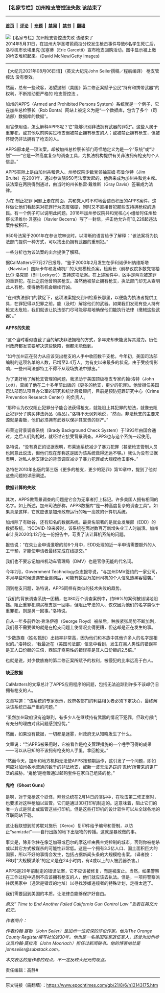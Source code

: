 ### 【名家专栏】加州枪支管控法失败 该结束了

---

#### [首页](../../../..?n13143175) &nbsp;|&nbsp; [评论](../../../../../epoch-comment?n13143175) &nbsp;|&nbsp; [专题](../../../../../epoch-special?n13143175) &nbsp;|&nbsp; [禁闻](../../../../../epoch-news?n13143175) &nbsp;|&nbsp; [禁书](../../../../../books?n13143175) &nbsp;|&nbsp; [翻墙](https://github.com/gfw-breaker/nogfw/blob/master/README.md?n13143175)


<div><img alt="【名家专栏】加州枪支管控法失败 该结束了" class="attachment-djy_600_400 size-djy_600_400 wp-post-image" src="https://i.epochtimes.com/assets/uploads/2021/08/id13143904-GettyImages-494879581-600x400.jpg"/>
<div class="caption">
 2014年5月31日，在加州大学圣塔芭芭拉分校发生枪击事件导致6名学生死亡后，洛杉矶市长埃里克‧加塞蒂（Eric Garcetti）宣布枪支回购活动。图中显示被上缴的枪支堆积起来。(David McNew/Getty Images)
</div></div><hr/><div class="post_content" id="artbody" itemprop="articleBody">
 <!-- article content begin -->
 <p>
  【大纪元2021年08月06日讯】（英文大纪元John Seiler撰稿／程航编译）
  <ok href="https://www.epochtimes.com/gb/tag/%E6%9E%AA%E6%94%AF%E7%AE%A1%E6%8E%A7%E6%B3%95.html">
   枪支管控法
  </ok>
  没有奏效。
 </p>
 <p>
  然而，总有一些政客，渴望遏制（美国》第二修正案赋予公民“持有和携带武器”的权利，不断推动更严格的
  <ok href="https://www.epochtimes.com/gb/tag/%E6%9E%AA%E6%94%AF%E7%AE%A1%E6%8E%A7%E6%B3%95.html">
   枪支管控法
  </ok>
  。
 </p>
 <p>
  加州的APPS（Armed and Prohibited Persons System）系统就是一个例子，它在加州总检察长（Rob Bonta）网站上被定义为是“一个数据库，包含了多个（司法部）数据库的数据”。
 </p>
 <p>
  用官僚用语，怎么解释APPS呢？它“能够识别非法拥有武器的罪犯”。这些人属于重罪犯，或其他以前购买过枪支但被禁止拥有枪支的人；或被禁止拥有枪支，但被怀疑仍非法拥有了枪支的人。
 </p>
 <p>
  APPS原本是一项法案，却被加州总检察长部门奇怪地定义为是一个“系统”或“计划”——“它是一种高度复杂的调查工具，为执法机构提供有关非法拥有枪支的个人信息。”
 </p>
 <p>
  APPS实际上是由加州共和党人、州参议院少数党领袖吉姆‧布鲁尔特（Jim Brulte）在2001年，通过参议院950号法案发起的，他后来成为加州共和党主席。该法案在两院得到通过，由当时的州长格雷‧戴维斯（Gray Davis）签署成为法律。
 </p>
 <p>
  为在
  <ok href="https://www.epochtimes.com/gb/tag/%E5%88%B6%E6%AD%A2%E7%8A%AF%E7%BD%AA.html">
   制止犯罪
  </ok>
  问题上走在前面，共和党人时不时地会谴责积压的APPS案件，这样做让他们看起来对犯罪行为态度强硬，同时又不直接冒犯那些支持拥枪权的选民。有一个例子可以说明此问题。2018年加州参议院共和党核心小组给时任州检察长泽维尔‧贝塞拉（Xavier Becerra）写了一封信，抨击他允许有10,226起违法案件被积压。
 </p>
 <p>
  950号法案于2001年在参议院审议时，以清晰的语言给予了解释：“该法案将为执法部门提供一种方式，可以找出仍拥有武器的重刑犯。”
 </p>
 <p>
  一些分析也为该法案的出台提供了解释。
 </p>
 <p>
  据CalMatters于7月27日报导，“鉴于2000年2月发生在伊利诺伊州纳维斯塔（Navistar）国际卡车和发动机厂的大规模枪杀案，检察长（前参议院多数党领袖比尔‧洛克耶（Bill Lockyer））支持这项法案。在上述案件中，凶手是两次被定罪的重罪犯，在此之前他曾购买枪支。虽然他被禁止拥有枪支，执法部门却无从查明此人有枪，使得他有机会继续行凶。
 </p>
 <p>
  “在州执法部门的敦促下，这项法案提交到州检察长那里，以便能为执法者提供工具，在罪犯得以犯罪之前，能（及时）解除他们的武器。如果我们发现有些人持有枪支太危险，我们就该让执法部门尽可能容易地确保他们能执行法律（缴械这些武器）。”
 </p>
 <h4>
  APPS的失败
 </h4>
 <p>
  “这个当时看似直截了当的解决非法拥枪的方式，多年来却未能发挥其潜力。历任州政府都发誓要解决这些缺陷，但都未能做到。
 </p>
 <p>
  “如今加州正在努力从应该交出枪支的人手中收回数千支枪。今年初，美国司法部编制的这项名单的人数，已增至2.4万人，为有史以来最多的状况。由于受疫情影响，一些州司法部特工不得不从现场执法中撤出。”
 </p>
 <p>
  为了更好地了解枪支管理的问题，我求助于美国顶级枪支专家约翰‧洛特（John Lott），查阅了他在二十多年前出版的《更多的枪支，更少的犯罪》。他曾担任美国司法部司法项目办公室的研究和统计高级顾问，目前是预防犯罪研究中心（Crime Prevention Research Center）的负责人。
 </p>
 <p>
  “那种认为仅仅阻止犯罪分子能合法获得枪支，就能阻止其犯罪的想法，就像去阻止犯罪分子购买非法药品（毒品）。”洛特不无讽刺地说，“然而，非法枪支的主要来源就是毒贩，他们必须拥有武器以保护其宝贵的财产。”
 </p>
 <p>
  布莱迪背景调查系统（Brady Background Check System）于1993年由国会通过，之后人们购枪时，就经过它接受背景调查。APPS也与这个系统一起使用。
 </p>
 <p>
  洛特说，“没有真正的证据表明，布莱迪系统减少了暴力犯罪（甚至枪支管制人员也同意此说法，但他们现在却称这是因为该系统做得还远不够。）我认为没有证据表明，对私人枪支转让的背景调查减少了暴力犯罪或大规模枪击事件。”
 </p>
 <p>
  洛特在2010年出版的第三版《更多的枪支，更少的犯罪》第10章中，提到了他对这些问题的详细阐述。
 </p>
 <h4>
  数据计算的失败
 </h4>
 <p>
  其次，APPS做背景调查的问题是它会为无辜者打上标记。许多美国人拥有相同的名字。如上所述，加州司法部称，APPS数据库“是一种高度复杂的调查工具”。如果真是这样，它就应该是加州政府运行的唯一高效的计算机系统。
 </p>
 <p>
  加州除了有硅谷，还有知名的数据系统。最臭名昭著的是就业发展部（EDD）的数据系统。当COVID-19来袭时，该系统在面对数百万新增失业工人时崩溃。加州审计员2020年12月在一份报告中，苛责了该计算机系统的问题。
 </p>
 <p>
  报告说：“在失业金申请激增的前6个月中，EDD处理的近一半申请需要额外的人工干预，才能使申请者最终完成在线提交。”
 </p>
 <p>
  我们也不要忘记加州机动车管理局（DMV）也是官僚无能的代名词。
 </p>
 <p>
  今年2月，Government Technology杂志报导说，“与加州DMV签约的一家公司，本月早些时候遭遇安全漏洞后，可能有数百万加州司机的个人信息遭黑客侵袭。”
 </p>
 <p>
  回到枪支问题，洛特说，APPS同样有类似的技术失败的趋势。
 </p>
 <p>
  “我们的背景调查系统一团糟，在380万个调查案例中，约99%的案例被错误地阻挡。阻止重罪犯购买枪支是一回事，但阻止守法的人、仅仅因为他们的名字类似于重罪犯，则是另一回事。”洛特说。
 </p>
 <p>
  自从一年多前乔治‧弗洛伊德（George Floyd）被杀后，种族紧张局势不断加剧，我们最不需要做的就是在枪支问题上使情况变得更糟，但这却是正在发生的事。
 </p>
 <p>
  “少数族裔（姓名甄别）出错率非常高，因为他们和本族中其他许多人的名字是相似的。”洛特说，“我最近在（美国司法部）信息中看到，发生在黑人男性的错误率是其人口份额的三倍，西班牙裔男性的错误率是其人口份额的2.5倍。”
 </p>
 <p>
  也就是说，对少数族裔的第二修正案所赋予的权利，被侵犯的比率远高于白人。
 </p>
 <h4>
  缺乏数据
 </h4>
 <p>
  CalMatters的文章总计了APPS应用程序的问题，包括无法追踪到许多不该却仍旧拥有枪支的人。
 </p>
 <p>
  文章写道：“该系统的专家表示，政府各部门的利益相关者必须下定决心，最终解决该系统日益严重的问题。”
 </p>
 <p>
  “虽然加州政府没有追踪到，有多少人在继续持有武器的情况下犯罪，但政府部门有充分的理由对此问题感到担忧。”
 </p>
 <p>
  然而，如果没有数据，一切都是迷雾，州政府无从知晓发生了什么。
 </p>
 <p>
  文章说：“当APPS被采用时，它被看作是枪支管理措施的一个唾手可得的成果——可以从已知的不该拥有枪支的人手里，拿回枪支。”
 </p>
 <p>
  “然而今天，加州和地方机构无法使APPS按预期运作，这引发了一个问题，即如何应对加州各地流通的数千的非法枪支，或新一波无法追踪的‘鬼枪’所带来的更广泛的威胁。‘鬼枪’是枪贩通过邮购套件在家自己组装的枪。”
 </p>
 <h4>
  鬼枪（Ghost Guns）
 </h4>
 <p>
  是啊，对于鬼枪这个妖怪，拜登总统在2月14日的演讲中，在攻击第二修正案时，也要求对这种枪加以监管。它们是通过3D打印机制造的。这意味着，阻止它们的唯一方式是禁止或监管这些打印机。但是这些打印机的设计软件可以从全球各地的互联网站下载。
 </p>
 <p>
  这让我联想到前苏联对施乐（Xerox）复印件给予编号和管制，以防止“samizdat”——自行出版的地下出版物的传播。这就是暴政做的事。
 </p>
 <p>
  事实是，除非你住在像芝加哥或巴尔的摩这样由民主党控制的城市，否则你被枪杀或以其它方式被谋杀的可能性非常低。这是一个拥有3.3亿人口、国土面积巨大的国家，所以不好的事情会发生，包括占据新闻头条的大规模枪击案。（译者按：FBI对“大规模谋杀”的定义是在24小时内，有4或以上的人被武器杀害。）
 </p>
 <p>
  APPS是20年前制定的错误法案，它不应该被修复，而是被废止。当然，如果警察在工作过程中遇到不应该拥有枪支的人，他们就应该去执法。但是，一项将警察派往居民家中（通常是错误的地址）以寻找涉嫌违规者的特殊计划，走得太远了。
 </p>
 <p>
  我们需要回到美国的本质，让法律总能够保护好自由。
 </p>
 <p>
  <em>
   原文“
   <ok href="https://www.theepochtimes.com/time-to-end-another-failed-california-gun-control-law_3926837.html">
    Time to End Another Failed California Gun Control Law
   </ok>
   ”发表在英文大纪元。
  </em>
 </p>
 <p>
  <em>
   作者简介：
  </em>
 </p>
 <p>
  <em>
   作者约翰‧塞勒（John Seiler）是加州一位资深的评论作家。他为The Orange County Register撰写社论近30年。他也是一名美国陆军退伍军人，还曾为加州参议员约翰‧莫拉克（John Moorlach）担任过新闻秘书。他的博客地址是johnseiler@substack.com。
  </em>
 </p>
 <p>
  <em>
   本文表达的是作者的观点，不一定反映大纪元的观点。
  </em>
 </p>
 <p>
  责任编辑：高静#
 </p>
 <!-- article content end -->
 <div id="below_article_ad">
 </div>
</div>


---

原文链接（需翻墙）：https://www.epochtimes.com/gb/21/8/6/n13143175.htm